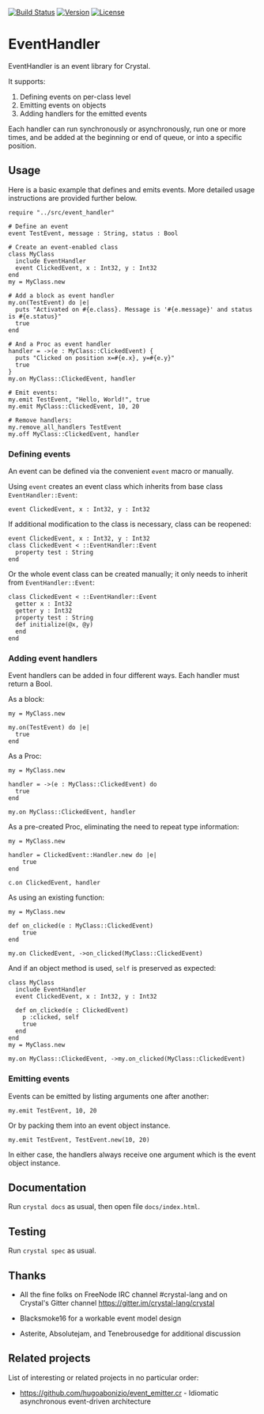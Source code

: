 [![Build Status](https://travis-ci.com/crystallabs/event_handler.svg?branch=master)](https://travis-ci.com/crystallabs/event_handler)
[![Version](https://img.shields.io/github/tag/crystallabs/event_handler.svg?maxAge=360)](https://github.com/crystallabs/event_handler/releases/latest)
[![License](https://img.shields.io/github/license/crystallabs/event_handler.svg)](https://github.com/crystallabs/event_handler/blob/master/LICENSE)

# EventHandler

EventHandler is an event library for Crystal.

It supports:

1. Defining events on per-class level
1. Emitting events on objects
1. Adding handlers for the emitted events

Each handler can run synchronously or asynchronously, run one or more times,
and be added at the beginning or end of queue, or into a specific position.

## Usage

Here is a basic example that defines and emits events. More detailed usage instructions are provided further below.

```crystal
require "../src/event_handler"

# Define an event
event TestEvent, message : String, status : Bool

# Create an event-enabled class
class MyClass
  include EventHandler
  event ClickedEvent, x : Int32, y : Int32
end
my = MyClass.new

# Add a block as event handler
my.on(TestEvent) do |e|
  puts "Activated on #{e.class}. Message is '#{e.message}' and status is #{e.status}"
  true
end

# And a Proc as event handler
handler = ->(e : MyClass::ClickedEvent) {
  puts "Clicked on position x=#{e.x}, y=#{e.y}"
  true
}
my.on MyClass::ClickedEvent, handler

# Emit events:
my.emit TestEvent, "Hello, World!", true
my.emit MyClass::ClickedEvent, 10, 20

# Remove handlers:
my.remove_all_handlers TestEvent
my.off MyClass::ClickedEvent, handler
```

### Defining events

An event can be defined via the convenient `event` macro or manually.

Using `event` creates an event class which inherits from base class `EventHandler::Event`:

```crystal
event ClickedEvent, x : Int32, y : Int32
```

If additional modification to the class is necessary, class can be reopened:

```crystal
event ClickedEvent, x : Int32, y : Int32
class ClickedEvent < ::EventHandler::Event
  property test : String
end
```

Or the whole event class can be created manually; it only needs to inherit from `EventHandler::Event`:

```crystal
class ClickedEvent < ::EventHandler::Event
  getter x : Int32
  getter y : Int32
  property test : String
  def initialize(@x, @y)
  end
end
```

### Adding event handlers

Event handlers can be added in four different ways. Each handler must return a Bool.

As a block:

```crystal
my = MyClass.new

my.on(TestEvent) do |e|
  true
end
```

As a Proc:

```crystal
my = MyClass.new

handler = ->(e : MyClass::ClickedEvent) do
  true
end

my.on MyClass::ClickedEvent, handler
```

As a pre-created Proc, eliminating the need to repeat type information:

```crystal
my = MyClass.new

handler = ClickedEvent::Handler.new do |e|
	true
end

c.on ClickedEvent, handler
```

As using an existing function:

```crystal
my = MyClass.new

def on_clicked(e : MyClass::ClickedEvent)
	true
end

my.on ClickedEvent, ->on_clicked(MyClass::ClickedEvent)
```

And if an object method is used, `self` is preserved as expected:

```crystal
class MyClass
  include EventHandler
  event ClickedEvent, x : Int32, y : Int32

  def on_clicked(e : ClickedEvent)
    p :clicked, self
    true
  end
end
my = MyClass.new

my.on MyClass::ClickedEvent, ->my.on_clicked(MyClass::ClickedEvent)
```

### Emitting events

Events can be emitted by listing arguments one after another:

```crystal
my.emit TestEvent, 10, 20
```

Or by packing them into an event object instance.

```crystal
my.emit TestEvent, TestEvent.new(10, 20)
```

In either case, the handlers always receive one argument which is the event object instance.

## Documentation

Run `crystal docs` as usual, then open file `docs/index.html`.

## Testing

Run `crystal spec` as usual.

## Thanks

* All the fine folks on FreeNode IRC channel #crystal-lang and on Crystal's Gitter channel https://gitter.im/crystal-lang/crystal

* Blacksmoke16 for a workable event model design

* Asterite, Absolutejam, and Tenebrousedge for additional discussion

## Related projects

List of interesting or related projects in no particular order:

- https://github.com/hugoabonizio/event_emitter.cr - Idiomatic asynchronous event-driven architecture
